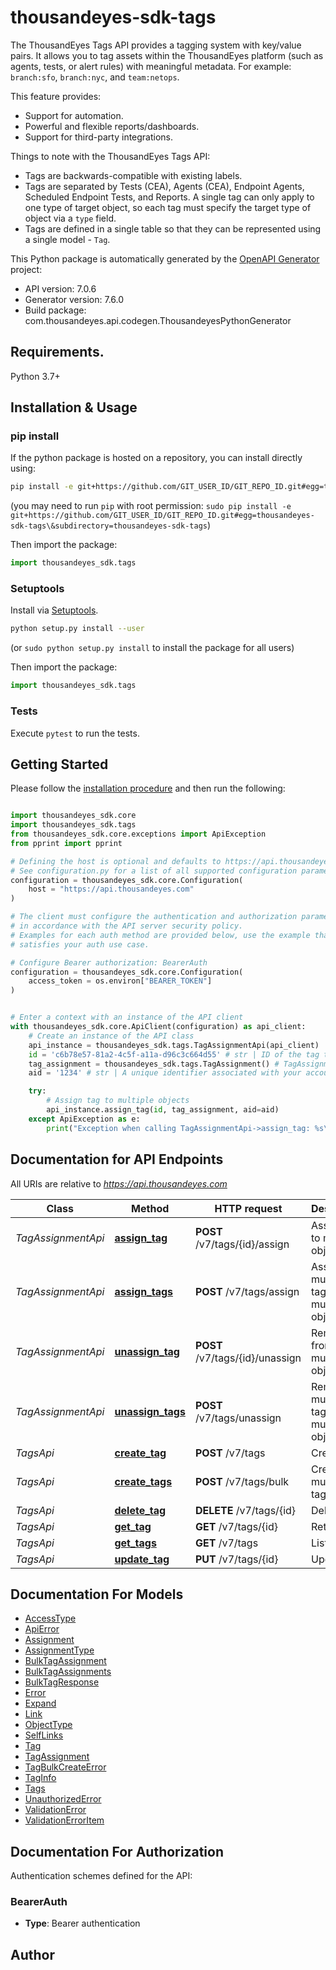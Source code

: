 # thousandeyes-sdk-tags
The ThousandEyes Tags API provides a tagging system with key/value pairs. It allows you to tag assets within the ThousandEyes platform (such as agents, tests, or alert rules) with meaningful metadata. For example: `branch:sfo`, `branch:nyc`, and `team:netops`.

This feature provides:

* Support for automation.
* Powerful and flexible reports/dashboards.
* Support for third-party integrations.

Things to note with the ThousandEyes Tags API:

* Tags are backwards-compatible with existing labels.
* Tags are separated by Tests (CEA), Agents (CEA), Endpoint Agents, Scheduled Endpoint Tests, and Reports. A single tag can only apply to one type of target object, so each tag must specify the target type of object via a `type` field.
* Tags are defined in a single table so that they can be represented using a single model - `Tag`.


This Python package is automatically generated by the [OpenAPI Generator](https://openapi-generator.tech) project:

- API version: 7.0.6
- Generator version: 7.6.0
- Build package: com.thousandeyes.api.codegen.ThousandeyesPythonGenerator

## Requirements.

Python 3.7+

## Installation & Usage
### pip install

If the python package is hosted on a repository, you can install directly using:

```sh
pip install -e git+https://github.com/GIT_USER_ID/GIT_REPO_ID.git#egg=thousandeyes-sdk-tags\&subdirectory=thousandeyes-sdk-tags
```
(you may need to run `pip` with root permission: `sudo pip install -e git+https://github.com/GIT_USER_ID/GIT_REPO_ID.git#egg=thousandeyes-sdk-tags\&subdirectory=thousandeyes-sdk-tags`)

Then import the package:
```python
import thousandeyes_sdk.tags
```

### Setuptools

Install via [Setuptools](http://pypi.python.org/pypi/setuptools).

```sh
python setup.py install --user
```
(or `sudo python setup.py install` to install the package for all users)

Then import the package:
```python
import thousandeyes_sdk.tags
```

### Tests

Execute `pytest` to run the tests.

## Getting Started

Please follow the [installation procedure](#installation--usage) and then run the following:

```python

import thousandeyes_sdk.core
import thousandeyes_sdk.tags
from thousandeyes_sdk.core.exceptions import ApiException
from pprint import pprint

# Defining the host is optional and defaults to https://api.thousandeyes.com
# See configuration.py for a list of all supported configuration parameters.
configuration = thousandeyes_sdk.core.Configuration(
    host = "https://api.thousandeyes.com"
)

# The client must configure the authentication and authorization parameters
# in accordance with the API server security policy.
# Examples for each auth method are provided below, use the example that
# satisfies your auth use case.

# Configure Bearer authorization: BearerAuth
configuration = thousandeyes_sdk.core.Configuration(
    access_token = os.environ["BEARER_TOKEN"]
)


# Enter a context with an instance of the API client
with thousandeyes_sdk.core.ApiClient(configuration) as api_client:
    # Create an instance of the API class
    api_instance = thousandeyes_sdk.tags.TagAssignmentApi(api_client)
    id = 'c6b78e57-81a2-4c5f-a11a-d96c3c664d55' # str | ID of the tag to associate
    tag_assignment = thousandeyes_sdk.tags.TagAssignment() # TagAssignment | 
    aid = '1234' # str | A unique identifier associated with your account group. You can retrieve your `AccountGroupId` from the `/account-groups` endpoint. Note that you must be assigned to the target account group. Specifying this parameter without being assigned to the target account group will result in an error response. (optional)

    try:
        # Assign tag to multiple objects
        api_instance.assign_tag(id, tag_assignment, aid=aid)
    except ApiException as e:
        print("Exception when calling TagAssignmentApi->assign_tag: %s\n" % e)

```

## Documentation for API Endpoints

All URIs are relative to *https://api.thousandeyes.com*

Class | Method | HTTP request | Description
------------ | ------------- | ------------- | -------------
*TagAssignmentApi* | [**assign_tag**](docs/TagAssignmentApi.md#assign_tag) | **POST** /v7/tags/{id}/assign | Assign tag to multiple objects
*TagAssignmentApi* | [**assign_tags**](docs/TagAssignmentApi.md#assign_tags) | **POST** /v7/tags/assign | Assign multiple tags to multiple objects
*TagAssignmentApi* | [**unassign_tag**](docs/TagAssignmentApi.md#unassign_tag) | **POST** /v7/tags/{id}/unassign | Remove tag from multiple objects
*TagAssignmentApi* | [**unassign_tags**](docs/TagAssignmentApi.md#unassign_tags) | **POST** /v7/tags/unassign | Remove multiple tags from multiple objects
*TagsApi* | [**create_tag**](docs/TagsApi.md#create_tag) | **POST** /v7/tags | Create tag
*TagsApi* | [**create_tags**](docs/TagsApi.md#create_tags) | **POST** /v7/tags/bulk | Create multiple tags
*TagsApi* | [**delete_tag**](docs/TagsApi.md#delete_tag) | **DELETE** /v7/tags/{id} | Delete tag
*TagsApi* | [**get_tag**](docs/TagsApi.md#get_tag) | **GET** /v7/tags/{id} | Retrieve tag
*TagsApi* | [**get_tags**](docs/TagsApi.md#get_tags) | **GET** /v7/tags | List tags
*TagsApi* | [**update_tag**](docs/TagsApi.md#update_tag) | **PUT** /v7/tags/{id} | Update tag


## Documentation For Models

 - [AccessType](docs/AccessType.md)
 - [ApiError](docs/ApiError.md)
 - [Assignment](docs/Assignment.md)
 - [AssignmentType](docs/AssignmentType.md)
 - [BulkTagAssignment](docs/BulkTagAssignment.md)
 - [BulkTagAssignments](docs/BulkTagAssignments.md)
 - [BulkTagResponse](docs/BulkTagResponse.md)
 - [Error](docs/Error.md)
 - [Expand](docs/Expand.md)
 - [Link](docs/Link.md)
 - [ObjectType](docs/ObjectType.md)
 - [SelfLinks](docs/SelfLinks.md)
 - [Tag](docs/Tag.md)
 - [TagAssignment](docs/TagAssignment.md)
 - [TagBulkCreateError](docs/TagBulkCreateError.md)
 - [TagInfo](docs/TagInfo.md)
 - [Tags](docs/Tags.md)
 - [UnauthorizedError](docs/UnauthorizedError.md)
 - [ValidationError](docs/ValidationError.md)
 - [ValidationErrorItem](docs/ValidationErrorItem.md)


<a id="documentation-for-authorization"></a>
## Documentation For Authorization


Authentication schemes defined for the API:
<a id="BearerAuth"></a>
### BearerAuth

- **Type**: Bearer authentication


## Author




